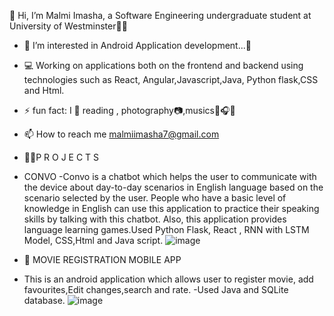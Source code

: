 👋 Hi, I’m Malmi Imasha, a Software Engineering undergraduate student at University of Westminster👩‍🎓
    
- 🧡 I’m interested in Android Application development...📱
- 💻 Working on applications both on the frontend and backend using technologies such as React, Angular,Javascript,Java, Python flask,CSS and Html.
- ⚡ fun fact: I 🧡 reading , photography📷,musics🎼🎧🎻
- 📫 How to reach me malmiimasha7@gmail.com 



- 👩‍💻P R O J E C T S
- CONVO
-Convo is a chatbot which helps the user to communicate with the device about day-to-day scenarios in English language based on the scenario selected by the user. People who have  a basic level of knowledge in English can use this application to practice their speaking skills by talking with this chatbot. Also, this application provides language learning games.Used Python Flask, React , RNN with LSTM Model, CSS,Html and Java script.
![image](https://user-images.githubusercontent.com/66506881/120939970-57cbc480-c738-11eb-8bed-f088be98ff02.png)





- 📱 MOVIE REGISTRATION MOBILE APP
- This is an android application which allows user to register movie, add favourites,Edit changes,search and rate. 
-Used Java and SQLite database.
![image](https://user-images.githubusercontent.com/66506881/120940242-eab92e80-c739-11eb-93d5-61bbb049cb74.png)





 
